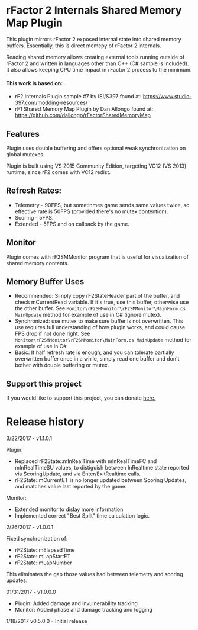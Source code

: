 # rFactor 2 Internals Shared Memory Map Plugin

This plugin mirrors rFactor 2 exposed internal state into shared memory buffers.  Essentially, this is direct memcpy of rFactor 2 internals.

Reading shared memory allows creating  external tools running outside of rFactor 2 and written in languages other than C++ (C# sample is included).  It also allows keeping CPU time impact in rFactor 2 process to the minimum.

#### This work is based on:
  * rF2 Internals Plugin sample #7 by ISI/S397 found at: https://www.studio-397.com/modding-resources/
  * rF1 Shared Memory Map Plugin by Dan Allongo found at: https://github.com/dallongo/rFactorSharedMemoryMap

## Features
Plugin uses double buffering and offers optional weak synchronization on global mutexes.

Plugin is built using VS 2015 Community Edition, targeting VC12 (VS 2013) runtime, since rF2 comes with VC12 redist.

## Refresh Rates:
* Telemetry - 90FPS, but sometinmes game sends same values twice, so effective rate is 50FPS (provided there's no mutex contention).
* Scoring - 5FPS.
* Extended - 5FPS and on callback by the game.

## Monitor
Plugin comes with rF2SMMonitor program that is useful for visualization of shared memory contents.

## Memory Buffer Uses
  * Recommended: Simply copy rF2StateHeader part of the buffer, and check mCurrentRead variable.  If it's true, use this buffer, otherwise use the other buffer.  See `Monitor\rF2SMMonitor\rF2SMMonitor\MainForm.cs MainUpdate` method for example of use in C# (ignore mutex).
  * Synchronized: use mutex to make sure buffer is not overwritten. This use requires full understanding of how plugin works, and could cause FPS drop if not done right.  See `Monitor\rF2SMMonitor\rF2SMMonitor\MainForm.cs MainUpdate` method for example of use in C#
  * Basic: If half refresh rate is enough, and you can tolerate partially overwritten buffer once in a while, simply read one buffer and don't bother with double buffering or mutex.

## Support this project
If you would like to support this project, you can donate [here.](http://thecrewchief.org/misc.php?do=donate)

# Release history

3/22/2017 - v1.1.0.1

  Plugin:
  * Replaced rF2State::mInRealTime with mInRealTimeFC and mInRealTimeSU values, to distiguish between InRealtime state reported via ScoringUpdate, and via Enter/ExitRealtime calls.
  * rF2State::mCurrentET is no longer updated between Scoring Updates, and matches value last reported by the game.

  Monitor:
  * Extended monitor to dislay more information
  * Implemented correct "Best Split" time calculation logic.

2/26/2017 - v1.0.0.1

  Fixed synchronization of:
  * rF2State::mElapsedTime
  * rF2State::mLapStartET
  * rF2State::mLapNumber

  This eliminates the gap those values had between telemetry and scoring updates.

01/31/2017 - v1.0.0.0
  * Plugin: Added damage and invulnerability tracking
  * Monitor: Added phase and damage tracking and logging


1/18/2017 v0.5.0.0 - Initial release